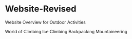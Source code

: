 # Website-Revised
Website Overview for Outdoor Activities

<!DOCTYPE html>
<html>
  <head> World of Climbing
    <meta charset="utf-8">
    <title>Outdoor Activities</title>
  </head>
  <body>
Ice Climbing
    Backpacking
    Mountaineering
  </body>
</html>
